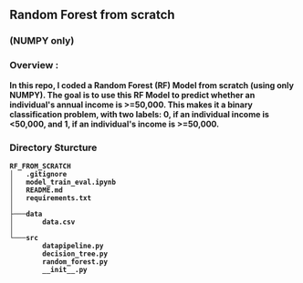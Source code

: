 ## Random Forest from scratch 
### (NUMPY only)

### <b> Overview <b>:
In this repo, I coded a Random Forest (RF) Model from scratch (using only NUMPY). 
The goal is to use this RF Model to predict whether an individual's annual income is >=50,000. This makes it a binary classification problem, with two labels: 0, if an individual income is <50,000, and 1, if an individual's income is >=50,000. 

### <b> Directory Sturcture <b>

```
RF_FROM_SCRATCH
│   .gitignore
│   model_train_eval.ipynb
│   README.md
│   requirements.txt
│   
├───data
│       data.csv
│       
└───src
        datapipeline.py
        decision_tree.py
        random_forest.py
        __init__.py
```
